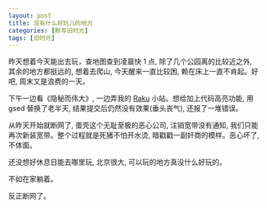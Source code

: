 ```yaml
---
layout: post
title: 没有什么好玩儿的地方
categories: [默写旧时光]
tags: [旧时光]
---
```


昨天想着今天能出去玩，查地图查到凌晨快 1 点, 除了几个公园离的比较近之外, 其余的地方都挺远的, 想着去爬山, 今天醒来一直比较困, 赖在床上一直不肯起。好吧, 周末又是浪费的一天。

下午一边看《隐秘而伟大》, 一边弄我的 [Raku](https://ohmyraku.github.io) 小站。想给加上代码高亮功能, 用 gsed 替换了老半天, 结果提交后仍然没有效果(垂头丧气), 还报了一堆错误。

从昨天开始就断网了, 蛋壳这个无耻至极的恶心公司, 注销宽带没有通知, 我们只能再次新装宽带。整个过程就是死猪不怕开水烫, 暗戳戳一副奸商的模样。恶心坏了, 不体面。

还没想好休息日能去哪里玩, 北京很大, 可以玩的地方真没什么好玩的。

不如在家躺着。

反正断网了。